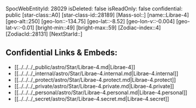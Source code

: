 ﻿---
location: [-8.52,-134.75,250]
type: Star
tags:
- astro/Star

---
SpocWebEntityId: 28029
isDeleted: false
isReadOnly: false
confidential: public
[star-class::A0]
[star-class-id::28189]
[Mass-sol::]
[name::Librae-4]
[geo-alt::250]
[geo-lon::-134.75]
[geo-lat::-8.52]
[geo-lon-v::-0.004]
[geo-lat-v::-0.01]
[bright-min::49]
[bright-max::59]
[Zodiac-index::4]
[ZodiacId::28131]
[NextStarId::]



## Confidential Links & Embeds: 
- [[../../../_public/astro/Star/Librae-4.md|Librae-4]] 
- [[../../../_internal/astro/Star/Librae-4.internal.md|Librae-4.internal]] 
- [[../../../_protect/astro/Star/Librae-4.protect.md|Librae-4.protect]] 
- [[../../../_private/astro/Star/Librae-4.private.md|Librae-4.private]] 
- [[../../../_personal/astro/Star/Librae-4.personal.md|Librae-4.personal]] 
- [[../../../_secret/astro/Star/Librae-4.secret.md|Librae-4.secret]] 
